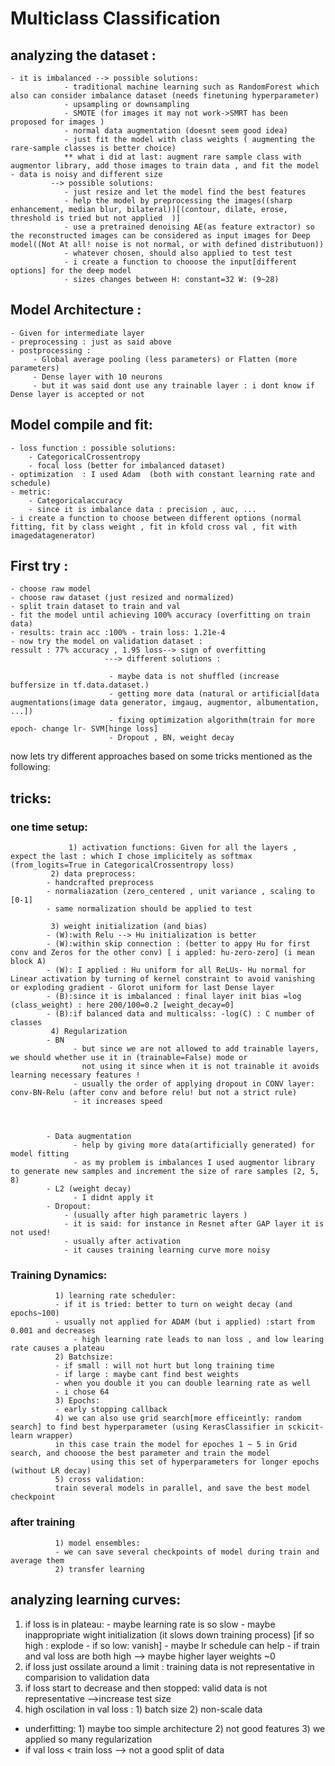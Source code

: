 # Multiclass Classification 
## analyzing the dataset :
 
	- it is imbalanced --> possible solutions: 
				- traditional machine learning such as RandomForest which also can consider imbalance dataset (needs finetuning hyperparameter)
				- upsampling or downsampling
				- SMOTE (for images it may not work->SMRT has been proposed for images )	
				- normal data augmentation (doesnt seem good idea)
				- just fit the model with class weights ( augmenting the rare-sample classes is better choice)
				** what i did at last: augment rare sample class with augmentor library, add those images to train data , and fit the model
	- data is noisy and different size 
			 --> possible solutions: 
				- just resize and let the model find the best features 
				- help the model by preprocessing the images((sharp enhancement, median blur, bilateral))[(contour, dilate, erose, threshold is tried but not applied  )] 
				- use a pretrained denoising AE(as feature extractor) so the reconstructed images can be considered as input images for Deep model((Not At all! noise is not normal, or with defined distributuon))
				- whatever chosen, should also applied to test test
				- i create a function to chooose the input[different options] for the deep model
				- sizes changes between H: constant=32 W: (9~28)
##  Model Architecture :
	- Given for intermediate layer
	- preprocessing : just as said above
	- postprocessing :
		 - Global average pooling (less parameters) or Flatten (more parameters)
		 - Dense layer with 10 neurons
		 - but it was said dont use any trainable layer : i dont know if Dense layer is accepted or not
## Model compile and fit:
	- loss function : possible solutions: 
		- CategoricalCrossentropy 
		- focal loss (better for imbalanced dataset)
	- optimization  : I used Adam  (both with constant learning rate and schedule)
	- metric: 
		- Categoricalaccuracy
		- since it is imbalance data : precision , auc, ... 
	- i create a function to choose between different options (normal fitting, fit by class weight , fit in kfold cross val , fit with imagedatagenerator)
## First try :
    - choose raw model 
    - choose raw dataset (just resized and normalized)
    - split train dataset to train and val
    - fit the model until achieving 100% accuracy (overfitting on train data)
    - results: train acc :100% - train loss: 1.21e-4 
    - now try the model on validation dataset :
	ressult : 77% accuracy , 1.95 loss--> sign of overfitting 
					     ---> different solutions :

						  - maybe data is not shuffled (increase buffersize in tf.data.dataset.)
						  - getting more data (natural or artificial[data augmentations(image data generator, imgaug, augmentor, albumentation, ...])
						  - fixing optimization algorithm(train for more epoch- change lr- SVM[hinge loss]
						  - Dropout , BN, weight decay 
now lets try different approaches based on some tricks mentioned as the following:

## tricks:

 ### one time setup:  
 	             1) activation functions: Given for all the layers , expect the last : which I chose implicitely as softmax (from_logits=True in CategoricalCrossentropy loss)
		     2) data preprocess: 
			- handcrafted preprocess
			- normaliazation (zero_centered , unit variance , scaling to [0-1]
			- same normalization should be applied to test
		
		     3) weight initialization (and bias)
			- (W):with Relu --> Hu initialization is better
			- (W):within skip connection : (better to appy Hu for first conv and Zeros for the other conv) [ i appled: hu-zero-zero] (i mean block A)
			- (W): I applied : Hu uniform for all ReLUs- Hu normal for Linear activation by turning of kernel constraint to avoid vanishing or exploding gradient - Glorot uniform for last Dense layer
			- (B):since it is imbalanced : final layer init bias =log (class_weight) : here 200/100=0.2 [weight_decay=0]
			- (B):if balanced data and multicalss: -log(C) : C number of classes
		     4) Regularization
			- BN 
			      - but since we are not allowed to add trainable layers, we should whether use it in (trainable=False) mode or 
        			not using it since when it is not trainable it avoids learning necessary features !
			      - usually the order of applying dropout in CONV layer:  conv-BN-Relu (after conv and before relu! but not a strict rule)	
			      - it increases speed
			


			- Data augmentation
			      - help by giving more data(artificially generated) for model fitting
			      - as my problem is imbalances I used augmentor library to generate new samples and increment the size of rare samples (2, 5, 8)
			- L2 (weight decay)
			      - I didnt apply it
			- Dropout: 
				- (usually after high parametric layers )
				- it is said: for instance in Resnet after GAP layer it is not used!
				- usually after activation 
				- it causes training learning curve more noisy

### Training Dynamics: 
		      1) learning rate scheduler:
			  - if it is tried: better to turn on weight decay (and epochs~100)
			  - usually not applied for ADAM (but i applied) :start from 0.001 and decreases
		          - high learning rate leads to nan loss , and low learing rate causes a plateau
		      2) Batchsize:
			  - if small : will not hurt but long training time
   			  - if large : maybe cant find best weights
			  - when you double it you can double learning rate as well
			  - i chose 64
		      3) Epochs:
			  - early stopping callback
		      4) we can also use grid search[more efficeintly: random search] to find best hyperparameter (using KerasClassifier in sckicit-learn wrapper)
			  in this case train the model for epoches 1 ~ 5 in Grid search, and chooose the best parameter and train the model
	                  using this set of hyperparameters for longer epochs (without LR decay)
		      5) cross validation:
			  train several models in parallel, and save the best model checkpoint 
### after training 
		      1) model ensembles:
			  - we can save several checkpoints of model during train and average them
		      2) transfer learning
			 
 
## analyzing learning curves:
   1) if loss is in plateau:
	- maybe learning rate is so slow
	- maybe inappropriate wight initialization (it slows down training process) [if so high : explode - if so low: vanish]
	- maybe lr schedule can help
	- if train and val loss are both high --> maybe higher layer weights ~0
   2) if loss just ossilate around a limit : training data is not representative in comparision to validation data
   3) if loss start to decrease and then stopped: valid data is not representative -->increase test size
   4) high oscilation in val loss : 1) batch size 2) non-scale data

* underfitting: 1) maybe too simple architecture
		2) not good features
		3) we applied so many regularization
* if val loss < train loss --> not a good split of data
	 
	
